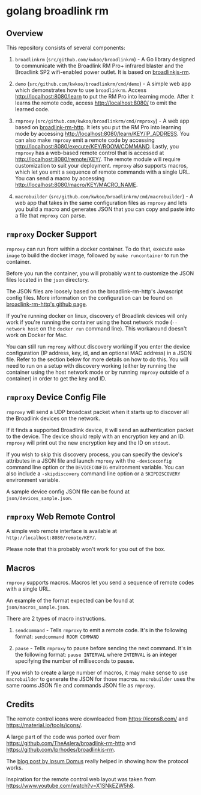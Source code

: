 # golang broadlink rm

## Overview

This repository consists of several components:

1. `broadlinkrm` (`src/github.com/kwkoo/broadlinkrm`) - A Go library designed to communicate with the Broadlink RM Pro+ infrared blaster and the Broadlink SP2 wifi-enabled power outlet. It is based on [broadlinkjs-rm](https://github.com/lprhodes/broadlinkjs-rm).

2. `demo` (`src/github.com/kwkoo/broadlinkrm/cmd/demo`) - A simple web app which demonstrates how to use `broadlinkrm`. Access <http://localhost:8080/learn> to put the RM Pro into learning mode. After it learns the remote code, access <http://localhost:8080/> to emit the learned code.

3. `rmproxy` (`src/github.com/kwkoo/broadlinkrm/cmd/rmproxy`) - A web app based on [broadlink-rm-http](https://github.com/TheAslera/broadlink-rm-http). It lets you put the RM Pro into learning mode by accessing <http://localhost:8080/learn/KEY/IP_ADDRESS>. You can also make `rmproxy` emit a remote code by accessing <http://localhost:8080/execute/KEY/ROOM/COMMAND>. Lastly, you `rmproxy` has a web-based remote control that is accessed at <http://localhost:8080/remote/KEY/>. The remote module will require customization to suit your deployment. `rmproxy` also supports macros, which let you emit a sequence of remote commands with a single URL. You can send a macro by accessing <http://localhost:8080/macro/KEY/MACRO_NAME>.

4. `macrobuilder` (`src/github.com/kwkoo/broadlinkrm/cmd/macrobuilder`) - A web app that takes in the same configuration files as `rmproxy` and lets you build a macro and generates JSON that you can copy and paste into a file that `rmproxy` can parse.


## `rmproxy` Docker Support

`rmproxy` can run from within a docker container. To do that, execute `make image` to build the docker image, followed by `make runcontainer` to run the container.

Before you run the container, you will probably want to customize the JSON files located in the `json` directory.

The JSON files are loosely based on the broadlink-rm-http's Javascript config files. More information on the configuration can be found on [broadlink-rm-http's github page](https://github.com/TheAslera/broadlink-rm-http).

If you're running docker on linux, discovery of Broadlink devices will only work if you're running the container using the host network mode (`--network host` on the `docker run` command line). This workaround doesn't work on Docker for Mac.

You can still run `rmproxy` without discovery working if you enter the device configuration (IP address, key, id, and an optional MAC address) in a JSON file. Refer to the section below for more details on how to do this. You will need to run on a setup with discovery working (either by running the container using the host network mode or by running `rmproxy` outside of a container) in order to get the key and ID.


## `rmproxy` Device Config File

`rmproxy` will send a UDP broadcast packet when it starts up to discover all the Broadlink devices on the network.

If it finds a supported Broadlink device, it will send an authentication packet to the device. The device should reply with an encryption key and an ID. `rmproxy` will print out the new encryption key and the ID on `stdout`.

If you wish to skip this discovery process, you can specify the device's attributes in a JSON file and launch `rmproxy` with the `-deviceconfig` command line option or the `DEVICECONFIG` environment variable. You can also include a `-skipdiscovery` command line option or a `SKIPDISCOVERY` environment variable.

A sample device config JSON file can be found at `json/devices_sample.json`.


## `rmproxy` Web Remote Control

A simple web remote interface is available at `http://localhost:8080/remote/KEY/`.

Please note that this probably won't work for you out of the box.

## Macros

`rmproxy` supports macros. Macros let you send a sequence of remote codes with a single URL.

An example of the format expected can be found at `json/macros_sample.json`.

There are 2 types of macro instructions.

1. `sendcommand` - Tells `rmproxy` to emit a remote code. It's in the following format: `sendcommand ROOM COMMAND`

2. `pause` - Tells `rmproxy` to pause before sending the next command. It's in the following format: `pause INTERVAL` where `INTERVAL` is an integer specifying the number of milliseconds to pause.

If you wish to create a large number of macros, it may make sense to use `macrobuilder` to generate the JSON for those macros. `macrobuilder` uses the same rooms JSON file and commands JSON file as `rmproxy`.


## Credits

The remote control icons were downloaded from <https://icons8.com/> and <https://material.io/tools/icons/>.

A large part of the code was ported over from <https://github.com/TheAslera/broadlink-rm-http> and <https://github.com/lprhodes/broadlinkjs-rm>.

The [blog post by Ipsum Domus](https://blog.ipsumdomus.com/broadlink-smart-home-devices-complete-protocol-hack-bc0b4b397af1) really helped in showing how the protocol works.

Inspiration for the remote control web layout was taken from <https://www.youtube.com/watch?v=X1SNkEZW5h8>.